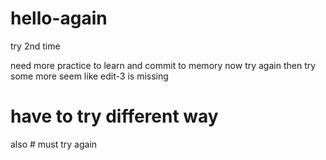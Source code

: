# hello-again
try 2nd time

need more practice to learn
and commit to memory
now try again
then try some more
seem like edit-3 is missing
# have to try different way
also # must try again
